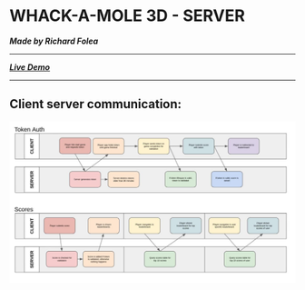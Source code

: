 # WHACK-A-MOLE 3D - SERVER
***Made by Richard Folea***
___
***[Live Demo](https://aelof3.github.io/wam/)***
___

## Client server communication:  
![img2](static/server_img_1.jpg)  
